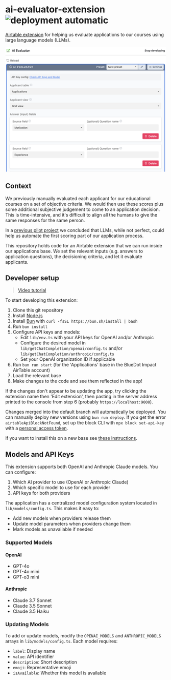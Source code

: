 # ai-evaluator-extension ![deployment automatic](https://img.shields.io/badge/deployment-automatic-success)

[Airtable extension](https://airtable.com/developers/extensions/guides/getting-started) for helping us evaluate applications to our courses using large language models (LLMs).

![Screenshot of the Airtable extension](./screenshot.png)

## Context

We previously manually evaluated each applicant for our educational courses on a set of objective criteria. We would then use these scores plus some additional subjective judgement to come to an application decision. This is time-intensive, and it's difficult to align all the humans to give the same responses for the same person.

In a [previous pilot project](https://github.com/bluedotimpact/ai-application-evaluations-pilot) we concluded that LLMs, while not perfect, could help us automate the first scoring part of our application process.

This repository holds code for an Airtable extension that we can run inside our applications base. We set the relevant inputs (e.g. answers to application questions), the decisioning criteria, and let it evaluate applicants.

## Developer setup

> [Video tutorial](https://www.youtube.com/watch?v=nhnPxvEZmLk)

To start developing this extension:

1. Clone this git repository
2. Install [Node.js](https://nodejs.org/)
3. Install [Bun](https://bun.sh/) with `curl -fsSL https://bun.sh/install | bash`
4. Run `bun install`
5. Configure API keys and models:
   - Edit `lib/env.ts` with your API keys for OpenAI and/or Anthropic
   - Configure the desired model in `lib/getChatCompletion/openai/config.ts` and/or `lib/getChatCompletion/anthropic/config.ts`
   - Set your OpenAI organization ID if applicable
6. Run `bun run start` (for the 'Applications' base in the BlueDot Impact AirTable account)
7. Load the relevant base
8. Make changes to the code and see them reflected in the app!

If the changes don't appear to be updating the app, try clicking the extension name then 'Edit extension', then pasting in the server address printed to the console from step 6 (probably `https://localhost:9000`).

Changes merged into the default branch will automatically be deployed. You can manually deploy new versions using `bun run deploy`. If you get the error `airtableApiBlockNotFound`, set up the block CLI with `npx block set-api-key` with a [personal access token](https://airtable.com/developers/web/guides/personal-access-tokens).

If you want to install this on a new base see [these instructions](https://www.airtable.com/developers/apps/guides/run-in-multiple-bases).

## Models and API Keys

This extension supports both OpenAI and Anthropic Claude models. You can configure:

1. Which AI provider to use (OpenAI or Anthropic Claude)
2. Which specific model to use for each provider
3. API keys for both providers

The application has a centralized model configuration system located in `lib/models/config.ts`. This makes it easy to:

- Add new models when providers release them
- Update model parameters when providers change them
- Mark models as unavailable if needed

### Supported Models

#### OpenAI
- GPT-4o
- GPT-4o mini
- GPT-o3 mini

#### Anthropic
- Claude 3.7 Sonnet
- Claude 3.5 Sonnet
- Claude 3.5 Haiku

### Updating Models

To add or update models, modify the `OPENAI_MODELS` and `ANTHROPIC_MODELS` arrays in `lib/models/config.ts`. Each model requires:

- `label`: Display name
- `value`: API identifier
- `description`: Short description
- `emoji`: Representative emoji
- `isAvailable`: Whether this model is available
